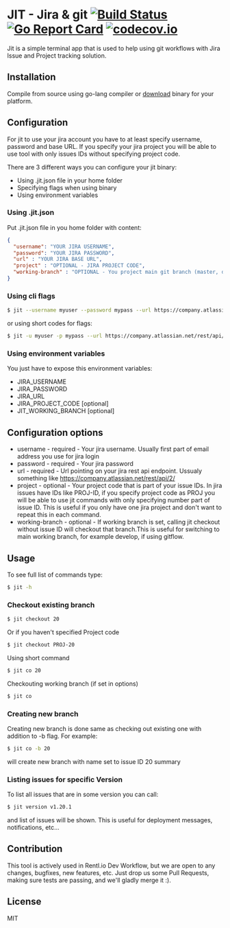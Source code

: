 # JIT - Jira & git [![Build Status](https://travis-ci.org/Rentlio/jit.svg?branch=master)](https://travis-ci.org/Rentlio/jit) [![Go Report Card](https://goreportcard.com/badge/github.com/Rentlio/jit)](https://goreportcard.com/report/github.com/Rentlio/jit) [![codecov.io](https://codecov.io/github/Rentlio/jit/coverage.svg?branch=master)](https://codecov.io/github/Rentlio/jit?branch=master)

Jit is a simple terminal app that is used to help using git workflows with Jira Issue and Project tracking solution.



## Installation

Compile from source using go-lang compiler or [download](Downloads/) binary for your platform.


## Configuration
For jit to use your jira account you have to at least specify username, password and base URL. If you specify your jira project you will be able to use tool with only issues IDs without specifying project code.

There are 3 different ways you can configure your jit binary:

 * Using .jit.json file in your home folder
 * Specifying flags when using binary
 * Using environment variables

### Using .jit.json

Put .jit.json file in you home folder with content:

```json
{
  "username": "YOUR JIRA USERNAME",
  "password": "YOUR JIRA PASSWORD",
  "url" : "YOUR JIRA BASE URL",
  "project" : "OPTIONAL - JIRA PROJECT CODE",
  "working-branch" : "OPTIONAL - You project main git branch (master, develop,...)"
}
```

### Using cli flags

```sh
$ jit --username myuser --password mypass --url https://company.atlassian.net/rest/api/2/ --project PROJ ...
```

or using short codes for flags:

```sh
$ jit -u myuser -p mypass --url https://company.atlassian.net/rest/api/2/ --project PROJ ...
```

### Using environment variables
You just have to expose this environment variables:
 * JIRA_USERNAME
 * JIRA_PASSWORD
 * JIRA_URL
 * JIRA_PROJECT_CODE [optional]
 * JIT_WORKING_BRANCH [optional]

## Configuration options
  * username - required - Your jira username. Usually first part of email address you use for jira login
  * password - required - Your jira password
  * url - required - Url pointing on your jira rest api endpoint. Ussualy something like https://company.atlassian.net/rest/api/2/
  * project - optional - Your project code that is part of your issue IDs. In jira issues have IDs like PROJ-ID, if you specify project code as PROJ you will be able to use jit commands with only specifying number part of issue ID. This is useful if you only have one jira project and don't want to repeat this in each command.
  * working-branch - optional - If working branch is set, calling jit checkout without issue ID will checkout that branch.This is useful for switching to main working branch, for example develop, if using gitflow.

## Usage
To see full list of commands type:
```sh
$ jit -h
```

### Checkout existing branch

```sh
$ jit checkout 20
```

Or if you haven't specified Project code

```sh
$ jit checkout PROJ-20
```

Using short command
```sh
$ jit co 20
```

Checkouting working branch (if set in options)
```sh
$ jit co
```

### Creating new branch
Creating new branch is done same as checking out existing one with addition to -b flag. For example:
```sh
$ jit co -b 20
```
will create new branch with name set to issue ID 20 summary

### Listing issues for specific Version
To list all issues that are in some version you can call:
```sh
$ jit version v1.20.1
```
and list of issues will be shown. This is useful for deployment messages, notifications, etc...

## Contribution
This tool is actively used in Rentl.io Dev Workflow, but we are open to any changes, bugfixes, new features, etc. Just drop us some Pull Requests, making sure tests are passing, and we'll gladly merge it :).

## License
MIT
